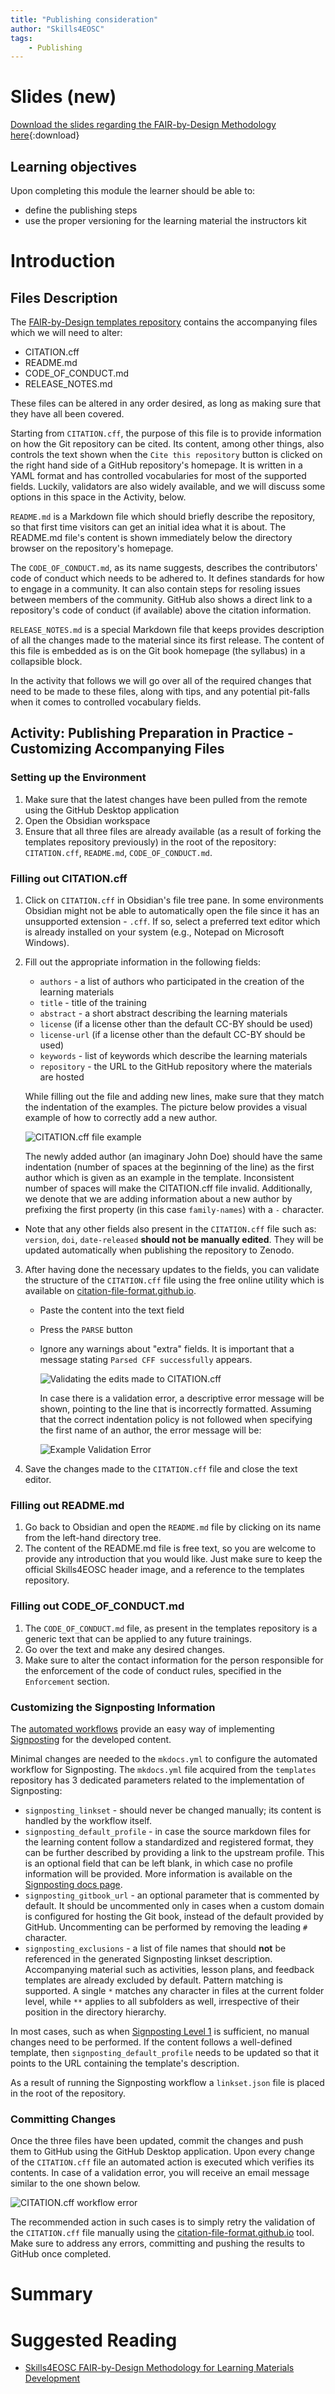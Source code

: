 ```yaml
---
title: "Publishing consideration"
author: "Skills4EOSC"
tags: 
    - Publishing
---
```


# Slides (new)

[Download the slides regarding the FAIR-by-Design Methodology here](https://github.com/FAIR-by-Design-Methodology/IDCC24workshop/raw/main/resources/02%20Skills4EOSC/Skills4EOSC-IDCCworkshop_FAIR-by-Design_Methodology.pptx){:download}



## Learning objectives

Upon completing this module the learner should be able to:

- define the publishing steps 
- use the proper versioning for the learning material the instructors kit


# Introduction


## Files Description

The [FAIR-by-Design templates repository](https://github.com/FAIR-by-Design-Methodology/templates) contains the accompanying files which we will need to alter:

- CITATION.cff
- README.md
- CODE_OF_CONDUCT.md
- RELEASE_NOTES.md

These files can be altered in any order desired, as long as making sure that they have all been covered. 

Starting from `CITATION.cff`, the purpose of this file is to provide information on how the Git repository can be cited. Its content, among other things, also controls the text shown when the `Cite this repository` button is clicked on the right hand side of a GitHub repository's homepage. It is written in a YAML format and has controlled vocabularies for most of the supported fields. Luckily, validators are also widely available, and we will discuss some options in this space in the Activity, below.

`README.md` is a Markdown file which should briefly describe the repository, so that first time visitors can get an initial idea what it is about. The README.md file's content is shown immediately below the directory browser on the repository's homepage.

The `CODE_OF_CONDUCT.md`, as its name suggests, describes the contributors' code of conduct which needs to be adhered to. It defines standards for how to engage in a community. It can also contain steps for resoling issues between members of the community. GitHub also shows a direct link to a repository's code of conduct (if available) above the citation information.

`RELEASE_NOTES.md` is a special Markdown file that keeps provides description of all the changes made to the material since its first release. The content of this file is embedded as is on the Git book homepage (the syllabus) in a collapsible block.

In the activity that follows we will go over all of the required changes that need to be made to these files, along with tips, and any potential pit-falls when it comes to controlled vocabulary fields.

## Activity: Publishing Preparation in Practice - Customizing Accompanying Files

### Setting up the Environment

1. Make sure that the latest changes have been pulled from the remote using the GitHub Desktop application
2. Open the Obsidian workspace
3. Ensure that all three files are already available (as a result of forking the templates repository previously) in the root of the repository: `CITATION.cff`, `README.md`, `CODE_OF_CONDUCT.md`.

### Filling out CITATION.cff

1. Click on `CITATION.cff` in Obsidian's file tree pane. In some environments Obsidian might not be able to automatically open the file since it has an unsupported extension - `.cff`. If so, select a preferred text editor which is already installed on your system (e.g., Notepad on Microsoft Windows).
2. Fill out the appropriate information in the following fields:
    - `authors` - a list of authors who participated in the creation of the learning materials
    - `title` - title of the training
    - `abstract` - a short abstract describing the learning materials
    - `license` (if a license other than the default CC-BY should be used)
    - `license-url` (if a license other than the default CC-BY should be used)
    - `keywords` - list of keywords which describe the learning materials
    - `repository` - the URL to the GitHub repository where the materials are hosted

    While filling out the file and adding new lines, make sure that they match the indentation of the examples. The picture below provides a visual example of how to correctly add a new author.

    ![CITATION.cff file example](./attachments/01-citation-cff.png)

    The newly added author (an imaginary John Doe) should have the same indentation (number of spaces at the beginning of the line) as the first author which is given as an example in the template. Inconsistent number of spaces will make the CITATION.cff file invalid. Additionally, we denote that we are adding information about a new author by prefixing the first property (in this case `family-names`) with a `-` character.

- Note that any other fields also present in the `CITATION.cff` file such as: `version`, `doi`, `date-released` **should not be manually edited**. They will be updated automatically when publishing the repository to Zenodo.

3. After having done the necessary updates to the fields, you can validate the structure of the `CITATION.cff` file using the free online utility which is available on [citation-file-format.github.io](https://citation-file-format.github.io/cff-initializer-javascript/#/update).
    - Paste the content into the text field
    - Press the `PARSE` button
    - Ignore any warnings about "extra" fields. It is important that a message stating `Parsed CFF successfully` appears.

        ![Validating the edits made to CITATION.cff](./attachments/02-citation-cff-validation.png)

        In case there is a validation error, a descriptive error message will be shown, pointing to the line that is incorrectly formatted. Assuming that the correct indentation policy is not followed when specifying the first name of an author, the error message will be:

        ![Example Validation Error](./attachments/03-validation-error.png)        

4. Save the changes made to the `CITATION.cff` file and close the text editor.

### Filling out README.md

1. Go back to Obsidian and open the `README.md` file by clicking on its name from the left-hand directory tree.
2. The content of the README.md file is free text, so you are welcome to provide any introduction that you would like. Just make sure to keep the official Skills4EOSC header image, and a reference to the templates repository.

### Filling out CODE_OF_CONDUCT.md

1. The `CODE_OF_CONDUCT.md` file, as present in the templates repository is a generic text that can be applied to any future trainings. 
2. Go over the text and make any desired changes.
3. Make sure to alter the contact information for the person responsible for the enforcement of the code of conduct rules, specified in the `Enforcement` section.


### Customizing the Signposting Information

The [automated workflows](../17-Zenodo%20Publishing/17-Zenodo%20Publishing.md#description-of-the-automated-publishing-workflow) provide an easy way of implementing [Signposting](https://signposting.org/FAIR/) for the developed content.

Minimal changes are needed to the `mkdocs.yml` to configure the automated workflow for Signposting. The `mkdocs.yml` file acquired from the `templates` repository has 3 dedicated parameters related to the implementation of Signposting:

- `signposting_linkset` - should never be changed manually; its content is handled by the workflow itself.
- `signposting_default_profile` - in case the source markdown files for the learning content follow a standardized and registered format, they can be further described by providing a link to the upstream profile. This is an optional field that can be left blank, in which case no profile information will be provided. More information is available on the [Signposting docs page](https://signposting.org/FAIR/#examples2:~:text=Level%201.-,item,-1%20or%20more).
- `signposting_gitbook_url` - an optional parameter that is commented by default. It should be uncommented only in cases when a custom domain is configured for hosting the Git book, instead of the default provided by GitHub. Uncommenting can be performed by removing the leading `#` character.
- `signposting_exclusions` - a list of file names that should **not** be referenced in the generated Signposting linkset description. Accompanying material such as activities, lesson plans, and feedback templates are already excluded by default. Pattern matching is supported. A single `*` matches any character in files at the current folder level, while `**` applies to all subfolders as well, irrespective of their position in the directory hierarchy.

In most cases, such as when [Signposting Level 1](https://signposting.org/FAIR/#level1) is sufficient, no manual changes need to be performed. If the content follows a well-defined template, then `signposting_default_profile` needs to be updated so that it points to the URL containing the template's description.

As a result of running the Signposting workflow a `linkset.json` file is placed in the root of the repository.

### Committing Changes

Once the three files have been updated, commit the changes and push them to GitHub using the GitHub Desktop application. Upon every change of the `CITATION.cff` file an automated action is executed which verifies its contents. In case of a validation error, you will receive an email message similar to the one shown below.

![CITATION.cff workflow error](./attachments/04-workflow-error.png)

The recommended action in such cases is to simply retry the validation of the `CITATION.cff` file manually using the [citation-file-format.github.io](https://citation-file-format.github.io/cff-initializer-javascript/#/update) tool. Make sure to address any errors, committing and pushing the results to GitHub once completed.




# Summary 



# Suggested Reading

- [Skills4EOSC FAIR-by-Design Methodology for Learning Materials Development](https://zenodo.org/records/8419242)



